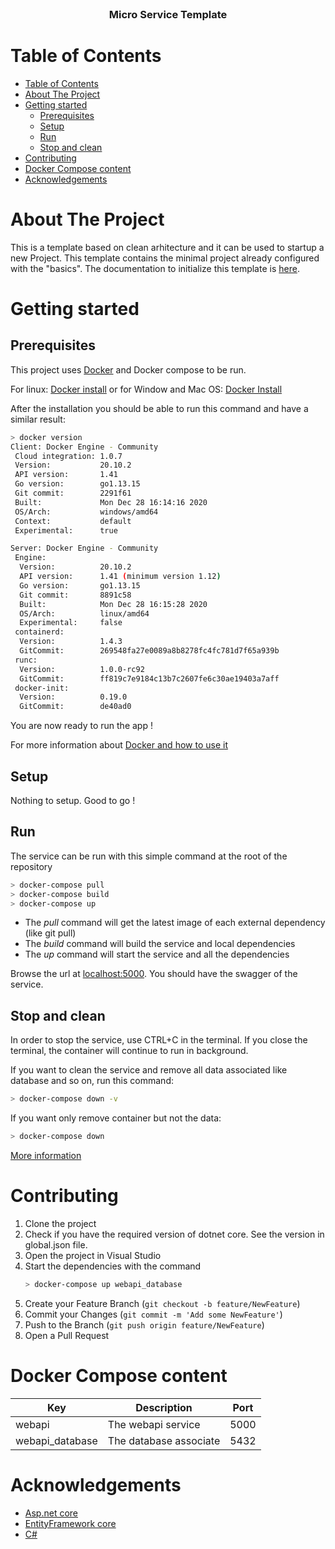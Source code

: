<br />
<p align="center">
  <h3 align="center">Micro Service Template</h3>
</p>

# Table of Contents

- [Table of Contents](#table-of-contents)
- [About The Project](#about-the-project)
- [Getting started](#getting-started)
  - [Prerequisites](#prerequisites)
  - [Setup](#setup)
  - [Run](#run)
  - [Stop and clean](#stop-and-clean)
- [Contributing](#contributing)
- [Docker Compose content](#docker-compose-content)
- [Acknowledgements](#acknowledgements)

# About The Project

This is a template based on clean arhitecture and it can be used to startup a new Project. This template contains the minimal project already configured with the "basics".
The documentation to initialize this template is [here](docs/Initialize-Template.md).

# Getting started

## Prerequisites

This project uses [Docker](https://www.docker.com/) and Docker compose to be run.

For linux: [Docker install](https://docs.docker.com/engine/install/ubuntu/)
or for Window and Mac OS: [Docker Install](https://docs.docker.com/desktop/)

After the installation you should be able to run this command and have a similar result:
```sh
> docker version
Client: Docker Engine - Community
 Cloud integration: 1.0.7
 Version:           20.10.2
 API version:       1.41
 Go version:        go1.13.15
 Git commit:        2291f61
 Built:             Mon Dec 28 16:14:16 2020
 OS/Arch:           windows/amd64
 Context:           default
 Experimental:      true

Server: Docker Engine - Community
 Engine:
  Version:          20.10.2
  API version:      1.41 (minimum version 1.12)
  Go version:       go1.13.15
  Git commit:       8891c58
  Built:            Mon Dec 28 16:15:28 2020
  OS/Arch:          linux/amd64
  Experimental:     false
 containerd:
  Version:          1.4.3
  GitCommit:        269548fa27e0089a8b8278fc4fc781d7f65a939b
 runc:
  Version:          1.0.0-rc92
  GitCommit:        ff819c7e9184c13b7c2607fe6c30ae19403a7aff
 docker-init:
  Version:          0.19.0
  GitCommit:        de40ad0
```

You are now ready to run the app !

For more information about [Docker and how to use it](docs/Docker-how-to.md)

## Setup

Nothing to setup. Good to go !

## Run

The service can be run with this simple command at the root of the repository
```bash
> docker-compose pull
> docker-compose build
> docker-compose up
```

- The *pull* command will get the latest image of each external dependency (like git pull)
- The *build* command will build the service and local dependencies
- The *up* command will start the service and all the dependencies

Browse the url at [localhost:5000](http://localhost:5000/swagger). You should have the swagger of the service.

## Stop and clean
In order to stop the service, use CTRL+C in the terminal. If you close the terminal, the container will continue to run in background.

If you want to clean the service and remove all data associated like database and so on, run this command:
```bash
> docker-compose down -v
```
If you want only remove container but not the data:
```bash
> docker-compose down
```
[More information](https://docs.docker.com/compose/reference/down/)

# Contributing

1. Clone the project
2. Check if you have the required version of dotnet core. See the version in global.json file.
3. Open the project in Visual Studio
4. Start the dependencies with the command 
   ```bash
   > docker-compose up webapi_database
   ```
5. Create your Feature Branch (`git checkout -b feature/NewFeature`)
6. Commit your Changes (`git commit -m 'Add some NewFeature'`)
7. Push to the Branch (`git push origin feature/NewFeature`)
8. Open a Pull Request

# Docker Compose content

|Key                    |Description                          |Port|
|-----------------------|-------------------------------------|----|
|webapi                 |The webapi service                   |5000|
|webapi_database        |The database associate               |5432|

# Acknowledgements
* [Asp.net core](https://docs.microsoft.com/en-us/aspnet/core/?view=aspnetcore-5.0)
* [EntityFramework core](https://docs.microsoft.com/en-us/ef/core/)
* [C#](https://docs.microsoft.com/en-us/dotnet/csharp/language-reference/)
